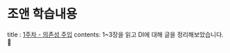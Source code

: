 # 조앤 학습내용

title : [1주차 - 의존성 주입](https://joanne.tistory.com/157)
contents: 1~3장을 읽고 DI에 대해 글을 정리해보았습니다. 🚀
